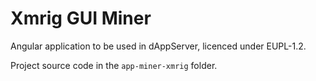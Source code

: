# Xmrig GUI Miner

Angular application to be used in dAppServer, licenced under EUPL-1.2.

Project source code in the `app-miner-xmrig` folder.

